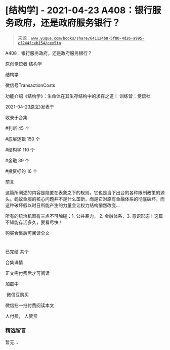 # [结构学] - 2021-04-23 A408：银行服务政府，还是政府服务银行？

> 来源：[`www.yuque.com/books/share/641124b8-5f80-4d26-a995-cf244fceb154/cex5tn`](https://www.yuque.com/books/share/641124b8-5f80-4d26-a995-cf244fceb154/cex5tn)



A408：银行服务政府，还是政府服务银行？ 

原创觉悟者 结构学 

结构学 

微信号TransactionCosts 

功能介绍《结构学》：生命体在其生存结构中的求存之道！ 训练营：觉悟社 

2021-04-23[原文](https://mp.weixin.qq.com/s?__biz=MzIzMDYwOTM0Mg==&mid=2247485566&idx=1&sn=b2f8e7b1e23373d274e85d7cc07742e8&chksm=e8b190afdfc619b91c650812d3dd523bd26305e4d1913d93b60c97e89a7f85a132318af2eb7a#rd))发表于 

收录于合集 

#判断 45 个 

#底层逻辑 150 个 

#结构学 110 个 

#金融 39 个 

#投资标的 16 个 

前言 

这篇所阐述的内容是隐匿在表象之下的规则，它也是当下出台的各种限制政策的源头。蚂蚁金服的核心问题并不是什么垄断，而是它对原有金融体系的彻底破坏，而这种破坏假以时日所能产生的力量会让权力结构悄然改变… 

所有的统治机器有三点不可触碰：1\. 公共暴力， 2\. 金融体系，3\. 意识形态！这篇不知能存活多久，要看尽快！ 

购买合集后可阅读全文 

# 

已完结 共个 

合集详情 

正文需付费后才可阅读 

加载中 

 微信豆购买 

微信扫一扫付费阅读本文 

人付费， 人赞赏 

### 精选留言 

暂无...